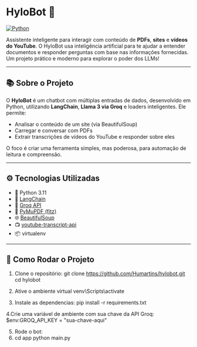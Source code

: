 # HyloBot 🤖

[![Python](https://img.shields.io/badge/Python-3.11-blue?logo=python&logoColor=white)](https://www.python.org/)

Assistente inteligente para interagir com conteúdo de **PDFs**, **sites** e **vídeos do YouTube**. O HyloBot usa inteligência artificial para te ajudar a entender documentos e responder perguntas com base nas informações fornecidas. Um projeto prático e moderno para explorar o poder dos LLMs!

---

## 📚 Sobre o Projeto

O **HyloBot** é um chatbot com múltiplas entradas de dados, desenvolvido em Python, utilizando **LangChain**, **Llama 3 via Groq** e loaders inteligentes. Ele permite:

- Analisar o conteúdo de um site (via BeautifulSoup)
- Carregar e conversar com PDFs
- Extrair transcrições de vídeos do YouTube e responder sobre eles

O foco é criar uma ferramenta simples, mas poderosa, para automação de leitura e compreensão.

---

## ⚙️ Tecnologias Utilizadas

- 🐍 Python 3.11
- 🧠 [LangChain](https://www.langchain.com/)
- 🔗 [Groq API](https://console.groq.com/)
- 📄 [PyMuPDF (fitz)](https://pymupdf.readthedocs.io/)
- 🌐 [BeautifulSoup](https://www.crummy.com/software/BeautifulSoup/)
- 📺 [youtube-transcript-api](https://pypi.org/project/youtube-transcript-api/)
- 📦 virtualenv

---

## 🚀 Como Rodar o Projeto

1. Clone o repositório:
git clone https://github.com/Humartins/hylobot.git
cd hylobot

2. Ative o ambiente virtual 
venv\Scripts\activate

3. Instale as dependencias:
pip install -r requirements.txt

4.Crie uma variável de ambiente com sua chave da API Groq:
$env:GROQ_API_KEY = "sua-chave-aqui"

5. Rode o bot:
6. cd app
python main.py
